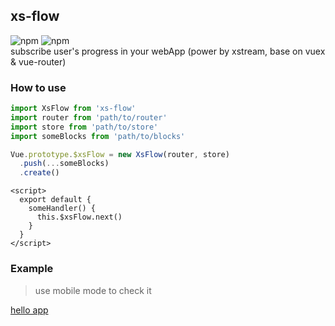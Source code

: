 
## xs-flow
![npm](https://img.shields.io/npm/v/xs-flow) ![npm](https://img.shields.io/npm/dw/xs-flow)  
subscribe user's progress in your webApp (power by xstream, base on vuex & vue-router)

### How to use
```ts
import XsFlow from 'xs-flow'
import router from 'path/to/router'
import store from 'path/to/store'
import someBlocks from 'path/to/blocks'

Vue.prototype.$xsFlow = new XsFlow(router, store)
  .push(...someBlocks)
  .create()
```

```vue
<script>
  export default {
    someHandler() {
      this.$xsFlow.next()
    }
  }
</script>
```

### Example
> use mobile mode to check it

[hello app](https://zouhangwithsweet.github.io/xs-flow/examples/index#/)
